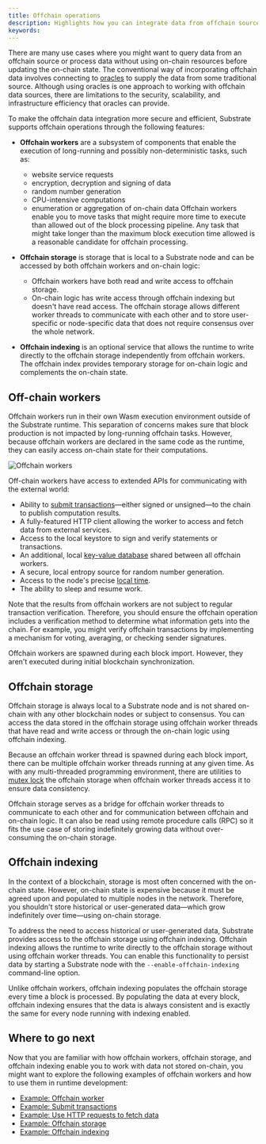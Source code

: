 ```yaml
---
title: Offchain operations
description: Highlights how you can integrate data from offchain sources into the on-chain state.
keywords:
---
```


There are many use cases where you might want to query data from an offchain source or process data without using on-chain resources before updating the on-chain state.
The conventional way of incorporating offchain data involves connecting to [oracles](/reference/glossary#oracle) to supply the data from some traditional source.
Although using oracles is one approach to working with offchain data sources, there are limitations to the security, scalability, and infrastructure efficiency that oracles can provide.

To make the offchain data integration more secure and efficient, Substrate supports offchain operations through the following features:

- **Offchain workers** are a subsystem of components that enable the execution of long-running and possibly non-deterministic tasks, such as:
  - website service requests
  - encryption, decryption and signing of data
  - random number generation
  - CPU-intensive computations
  - enumeration or aggregation of on-chain data
  Offchain workers enable you to move tasks that might require more time to execute than allowed out of the block processing pipeline.
  Any task that might take longer than the maximum block execution time allowed is a reasonable candidate for offchain processing.

- **Offchain storage** is storage that is local to a Substrate node and can be accessed by both offchain workers and on-chain logic:
  - Offchain workers have both read and write access to offchain storage.
  - On-chain logic has write access through offchain indexing but doesn't have read access.
  The offchain storage allows different worker threads to communicate with each other and to store user-specific or node-specific data that does not require consensus over the whole network.

- **Offchain indexing** is an optional service that allows the runtime to write directly to the offchain storage independently from offchain workers.
  The offchain index provides temporary storage for on-chain logic and complements the on-chain state.

## Off-chain workers

Offchain workers run in their own Wasm execution environment outside of the Substrate runtime.
This separation of concerns makes sure that block production is not impacted by long-running offchain tasks.
However, because offchain workers are declared in the same code as the runtime, they can easily access on-chain state for their computations.

![Offchain workers](/media/images/docs/off-chain-workers-v2.png)

Off-chain workers have access to extended APIs for communicating with the external world:

- Ability to [submit transactions](https://paritytech.github.io/substrate/master/sp_runtime/offchain/trait.TransactionPool.html)—either signed or unsigned—to the chain to publish computation results.
- A fully-featured HTTP client allowing the worker to access and fetch data from external services.
- Access to the local keystore to sign and verify statements or transactions.
- An additional, local [key-value database](https://paritytech.github.io/substrate/master/sp_runtime/offchain/trait.OffchainStorage.html) shared between all offchain workers.
- A secure, local entropy source for random number generation.
- Access to the node's precise [local time](https://paritytech.github.io/substrate/master/sp_runtime/offchain/struct.Timestamp.html).
- The ability to sleep and resume work.

Note that the results from offchain workers are not subject to regular transaction verification.
Therefore, you should ensure the offchain operation includes a verification method to determine what information gets into the chain.
For example, you might verify offchain transactions by implementing a mechanism for voting, averaging, or checking sender signatures.

Offchain workers are spawned during each block import.
However, they aren't executed during initial blockchain synchronization.

## Offchain storage

Offchain storage is always local to a Substrate node and is not shared on-chain with any other blockchain nodes or subject to consensus.
You can access the data stored in the offchain storage using offchain worker threads that have read and write access or through the on-chain logic using offchain indexing.

Because an offchain worker thread is spawned during each block import, there can be multiple offchain worker threads running at any given time.
As with any multi-threaded programming environment, there are  utilities to [mutex lock](<https://en.wikipedia.org/wiki/Lock_(computer_science)>) the offchain storage when offchain worker threads access it to ensure data consistency.

Offchain storage serves as a bridge for offchain worker threads to communicate to each other and for communication between offchain and on-chain logic.
It can also be read using remote procedure calls (RPC) so it fits the use case of storing indefinitely growing data without over-consuming the on-chain storage.

## Offchain indexing

In the context of a blockchain, storage is most often concerned with the on-chain state.
However, on-chain state is expensive because it must be agreed upon and populated to multiple nodes in the network.
Therefore, you shouldn't store historical or user-generated data—which grow indefinitely over time—using on-chain storage.

To address the need to access historical or user-generated data, Substrate provides access to the offchain storage  using offchain indexing.
Offchain indexing allows the runtime to write directly to the offchain storage without using offchain worker threads.
You can enable this functionality to persist data by starting a Substrate node with the `--enable-offchain-indexing` command-line option.

Unlike offchain workers, offchain indexing populates the offchain storage every time a block is processed.
By populating the data at every block, offchain indexing ensures that the data is always consistent and is exactly the same for every node running with indexing enabled.

## Where to go next

Now that you are familiar with how offchain workers, offchain storage, and offchain indexing enable you to work with data not stored on-chain, you might want to explore the following examples of offchain workers and how to use them in runtime development:

- [Example: Offchain worker](https://github.com/paritytech/substrate/tree/master/frame/examples/offchain-worker)
- [Example: Submit transactions](https://github.com/JoshOrndorff/recipes/blob/master/text/off-chain-workers/transactions.md)
- [Example: Use HTTP requests to fetch data](https://github.com/JoshOrndorff/recipes/blob/master/text/off-chain-workers/http-json.md)
- [Example: Offchain storage](https://github.com/JoshOrndorff/recipes/blob/master/text/off-chain-workers/storage.md)
- [Example: Offchain indexing](https://github.com/JoshOrndorff/recipes/blob/master/text/off-chain-workers/indexing.md)
